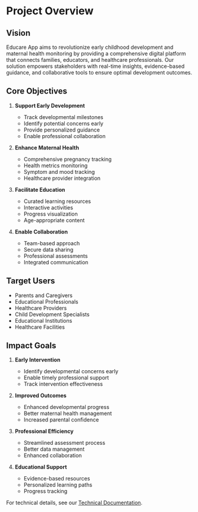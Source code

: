 
# Project Overview

## Vision

Educare App aims to revolutionize early childhood development and maternal health monitoring by providing a comprehensive digital platform that connects families, educators, and healthcare professionals. Our solution empowers stakeholders with real-time insights, evidence-based guidance, and collaborative tools to ensure optimal development outcomes.

## Core Objectives

1. **Support Early Development**
   - Track developmental milestones
   - Identify potential concerns early
   - Provide personalized guidance
   - Enable professional collaboration

2. **Enhance Maternal Health**
   - Comprehensive pregnancy tracking
   - Health metrics monitoring
   - Symptom and mood tracking
   - Healthcare provider integration

3. **Facilitate Education**
   - Curated learning resources
   - Interactive activities
   - Progress visualization
   - Age-appropriate content

4. **Enable Collaboration**
   - Team-based approach
   - Secure data sharing
   - Professional assessments
   - Integrated communication

## Target Users

- Parents and Caregivers
- Educational Professionals
- Healthcare Providers
- Child Development Specialists
- Educational Institutions
- Healthcare Facilities

## Impact Goals

1. **Early Intervention**
   - Identify developmental concerns early
   - Enable timely professional support
   - Track intervention effectiveness

2. **Improved Outcomes**
   - Enhanced developmental progress
   - Better maternal health management
   - Increased parental confidence

3. **Professional Efficiency**
   - Streamlined assessment process
   - Better data management
   - Enhanced collaboration

4. **Educational Support**
   - Evidence-based resources
   - Personalized learning paths
   - Progress tracking

For technical details, see our [Technical Documentation](technical/README.md).
